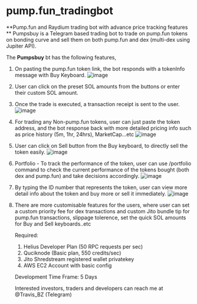 # pump.fun_tradingbot
**Pump.fun and Raydium trading bot with advance price tracking features
**
Pumpsbuy is a Telegram based trading bot to trade on pump.fun tokens on bonding curve and sell them on both pump.fun and dex (multi-dex using Jupiter API).

The **Pumpsbuy** bt has the following features,

1. On pasting the pump.fun token link, the bot responds with a tokenInfo message with Buy Keyboard.
   ![image](https://github.com/TrasherTravis/pump.fun_tradingbot/assets/69963432/88b0d381-f705-4314-aa42-7df938dce00c)
2. User can click on the preset SOL amounts from the buttons or enter their custom SOL amount.
3. Once the trade is executed, a transaction receipt is sent to the user.
   ![image](https://github.com/TrasherTravis/pump.fun_tradingbot/assets/69963432/6896a7ea-b8e8-49f8-9b80-b6c67c3468fc)
4. For trading any Non-pump.fun tokens, user can just paste the token address, and the bot response back with more detailed pricing info such as price history (5m, 1hr, 24hrs), MarketCap...etc
   ![image](https://github.com/TrasherTravis/pump.fun_tradingbot/assets/69963432/f946dbf3-62bc-439c-9631-b9ecab5a8c94)
5. User can click on Sell button from the Buy keyboard, to directly sell the token easily.
   ![image](https://github.com/TrasherTravis/pump.fun_tradingbot/assets/69963432/7704ca1c-4f5e-4f9a-8473-788f449bac91)
6. Portfolio - To track the performance of the token, user can use /portfolio command to check the current performance of the tokens bought (both dex and pump.fun) and take decisions accordingly.
   ![image](https://github.com/TrasherTravis/pump.fun_tradingbot/assets/69963432/6e6f5961-a828-4220-ae83-a08b2f4f5620)
7. By typing the ID number that represents the token, user can view more detail info about the token and buy more or sell it immediately.
  ![image](https://github.com/TrasherTravis/pump.fun_tradingbot/assets/69963432/61d47d67-846e-46fc-9830-dcec8520f304)
8. There are more customisable features for the users, where user can set a custom priority fee for dex transactions and custom Jito bundle tip for pump.fun transactions, slippage tolerence, set the quick SOL amounts for Buy and Sell keyboards..etc

   Required:
   1. Helius Developer Plan (50 RPC requests per sec)
   2. Quciknode (Basic plan, 550 credits/sec)
   3. Jito Shredstream registered wallet privatekey
   4. AWS EC2 Account with basic config
  
   Development Time Frame: 5 Days
  
   Interested investors, traders and developers can reach me at @Travis_BZ (Telegram)
  
      
